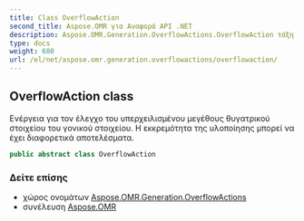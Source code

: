 ```yaml
---
title: Class OverflowAction
second_title: Aspose.OMR για Αναφορά API .NET
description: Aspose.OMR.Generation.OverflowActions.OverflowAction τάξη. Ενέργεια για τον έλεγχο του υπερχειλισμένου μεγέθους θυγατρικού στοιχείου του γονικού στοιχείου. Η εκκρεμότητα της υλοποίησης μπορεί να έχει διαφορετικά αποτελέσματα.
type: docs
weight: 680
url: /el/net/aspose.omr.generation.overflowactions/overflowaction/
---
```

## OverflowAction class

Ενέργεια για τον έλεγχο του υπερχειλισμένου μεγέθους θυγατρικού στοιχείου του γονικού στοιχείου. Η εκκρεμότητα της υλοποίησης μπορεί να έχει διαφορετικά αποτελέσματα.

```csharp
public abstract class OverflowAction
```

### Δείτε επίσης

* χώρος ονομάτων [Aspose.OMR.Generation.OverflowActions](../../aspose.omr.generation.overflowactions/)
* συνέλευση [Aspose.OMR](../../)


